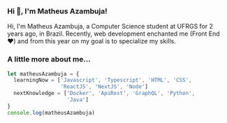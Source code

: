 ### Hi 👋, I'm Matheus Azambuja!

Hi, I'm Matheus Azambuja, a Computer Science student at UFRGS for 2 years ago, in Brazil. Recently, web development enchanted me (Front End :heart:) and from this year on my goal is to specialize my skills.

### A little more about me...

```javascript
let matheusAzambuja = {
  learningNow = ['Javascript', 'Typescript', 'HTML', 'CSS', 
                 'ReactJS', 'NextJS', 'Node']
  nextKnowledge = ['Docker', 'ApiRest', 'GraphQL', 'Python', 
                   'Java']
}
console.log(matheusAzambuja)
```
